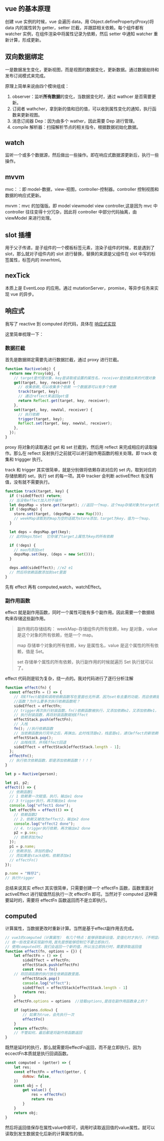 ## vue 的基本原理

创建 vue 实例的时候，vue 会遍历 data，用 Object.defineProperty(Proxy)将 data 内的属性转为 getter，setter 拦截，并跟踪相关依赖。每个组件都有 watcher 实例，在组件渲染中将属性记录为依赖，然后 setter 中通知 watcher 重新计算，形成更新。

## 双向数据绑定

一是数据发生变化，更新视图，而是视图的数据变化，更新数据。通过数据劫持和发布订阅模式来完成。

原理上简单来说由四个模块组成：

1. observer：监听**所有数据**的变化，当数据变化时，通过 wathcer 是否需要更新。
2. 订阅者 wathcher，拿到新的值和旧的值，可以收到属性变化的通知，执行函数来更新视图。
3. 消息订阅器 Dep：因为由多个 wather，因此需要 Dep 进行管理。
4. compile 解析器：扫描解析节点的相关指令，根据数据初始化数据。

## watch

监听一个或多个数据源，然后做出一些操作。即在响应式数据源更新后，执行一些操作。

## mvvm

mvc：：即 model-数据，view-视图，controller-控制器。controller 控制视图和数据的响应式更新。

mvvm：mvc 的加强版。即 model viewmodel view controller,这是因为 mvc 中 controller 往往变得十分冗杂，因此将 controller 中部分代码抽离，由 viewModel 来进行处理。

## slot 插槽

用于父子传递，是子组件的一个模板标签元素，渲染子组件的时候，若是遇到了 slot，那么就对子组件内的 slot 进行替换，替换的来源是父组件在 slot 中写的标签属性，标签内的 innerhtml。

## nexTick

本质上是 EventLoop 的应用。通过 mutationServer，promise，等异步任务来实现 vue 的异步。

## 响应式

我写了 reactive 到 computed 的代码，具体在 [响应式实现](../vue3-sourceCode/reactive.js)

这里简单梳理一下：

### 数据拦截

首先是数据绑定需要先进行数据拦截，通过 proxy 进行拦截。

```js
function Ractive(obj) {
  return new Proxy(obj, {
    // target是代理对象，key是读取或设置的属性名，receiver是创建出来的代理对象
    get(target, key, receiver) {
      // 收集依赖,可以收集多个依赖 一个数据源可以有多个依赖
      track(target, key);
      // 通过reflect来返回get值
      return Reflect.get(target, key, receiver);
    },
    set(target, key, newVal, receiver) {
      // 执行依赖
      trigger(target, key);
      Reflect.set(target, key, newVal, receiver);
    },
  });
}
```

proxy 将对象的读取通过 get 和 set 拦截到，然后用 reflect 来完成相应的读取操作。那么在 reflect 反射执行之前就可以进行副作用函数的相关处理。即 track 收集和 triggger 执行。

track 和 trigger 其实很简单，就是分别做将依赖存进对应的 set 内，取到对应的存储依赖的 set，执行 set 的每一项。其中 tracker 会判断 activeEffect 有没有值，没有就不需要执行。

```js
function track(target, key) {
  if (!sideEffect) return;
  // 当没有effect加入时不操作
  let depsMap = store.get(target); //返回一个map，这个map存储对象为target的所有依赖
  if (!depsMap) {
    store.set(target, (depsMap = new Map()));
    // weekMap读取到的map为空的话就为store添加，target为key，值为一个map，
  }

  let deps = depsMap.get(key);
  // 此时deps为Set  它存储了target上属性为key的所有依赖

  if (!deps) {
    // mao内添加set
    depsMap.set(key, (deps = new Set()));
  }

  deps.add(sideEffect); //e2 e1
  // 然后将依赖函数添加到set里面
}
```

先有 effect 再有 computed,watch，watchEffect。

### 副作用函数

effect 就是副作用函数，同时一个属性可能有多个副作用。因此需要一个数据结构来存储这些副作用。

> 副作用的存储结构： weekMap-存储组件内所有依赖，key 是对象，value 是这个对象的所有依赖，他是一个 map。
>
> map 存储单个对象的所有依赖，key 是属性名，value 是这个属性的所有依赖，值是 Set。
>
> set 存储单个属性的所有依赖，执行副作用的时候就遍历 Set 执行就可以了。

effect 代码则是较为复杂，绕一点的。我对代码进行了逐行分析注解

```js
function effect(fn) {
  const effectFn = () => {
    // 将Effect赋值和调用依赖函数写在里面也无所谓，因为set有去重的功能，而且依赖是永久添加的，但是会重复执行依赖
    //函数？为什么要多次执行依赖函数呢？
    sideEffect = effectFn;
    // trigger再次执行封装函数，fn()依赖函数被执行，又添加依赖e2，又添加依赖e1，但是set结构去重
    // 执行封装函数，再将封装函数赋给Effect
    effectStack.push(effectFn);
    // 入栈
    fn(); //执行依赖函数
    // 当依赖函数执行完毕之后，再弹出。此时栈顶是e2，栈底是e1，递归effect的新依赖再栈顶
    effectStack.pop();
    // 出栈栈顶，并将Effect回退
    sideEffect = effectStack[effectStack.length - 1];
  };
  effectFn();
  // 执行依次依赖函数，即是添加依赖函数！！！！
}

let p = Ractive(person);

let p1, p2;
effect(() => {
  // 依赖函数1
  // 1 依赖第一次赋值，执行，输出e1 done
  // 3 trigger执行，再次输出e1 done
  console.log("effect1 done");
  let effectFn = effect(() => {
    // 依赖函数2
    // 2，依赖又被改为effect2，输出e2 done
    console.log("effect2 done");
    // 4. trigger执行依赖，再次输出e2 done
    p2 = p.sex;
    // 依赖添加为e2
  });
  p1 = p.name;
  // 依赖添加，添加的是e2
  // 而如果是stack结构，依赖添加e1
  // effectFn()
});

p.name = "辉仔2";
// 执行trigger
```

总结来说其实 effect 其实很简单，只需要创建一个 effectFn 函数，函数里面对 activeEffect 进行赋值然后执行一次 effectFn 即可。当然对于 computed 这种需要延时的，需要将 effectFn 函数返回而不是立即执行。

## computed

计算属性，当数据更改时重新计算。当然是基于effect副作用去完成。

```js
// vue3的computed（计算属性） 有几个特点：能够获取新旧值，变值化时才执行，（不明显的一点，值没有发生改变，返回上次执行结果）
// 做一些改变来实现副作用,首先是想能够控制它不要立即执行，
// 使用computed时，我们会返回一个新的值，所以当立即执行时，需要获取返回值
function effect(fn, options = {}) {
    let effectFn = () => {
        sideEffect = effectFn;
        effectStack.push(effectFn)
        const res = fn()
	// 将回调函数的执行放在依赖函数里面。
        effectStack.pop()
        console.log("effect");
        sideEffect = effectStack[effectStack.length - 1]
        return res;
    }
    effectFn.options = options  //挂载options,是挂在副作用函数身上的？

    if (options.doNow) {
        // 如果为true，会先执行一次
        effectFn()
    }
    return effectFn;
    // 不管如何，最后都是将副作用函数返回
}
```

既然是延时的执行，那么就需要将effectFn返回，而不是立即执行。因为eccectFn本质就是执行回调函数。


```js
const computed = (getter) => {
    let res;
    const effectFn = effect(getter, {
        doNow: false,
    })
    const obj = {
        get value() {
            res = effectFn()
            return res
        }
    }
    return obj;
}
```

然后将返回值保存在属性value中即可，调用时读取返回值的value属性。就可以读取到发生数据变化后新的计算属性的值。
